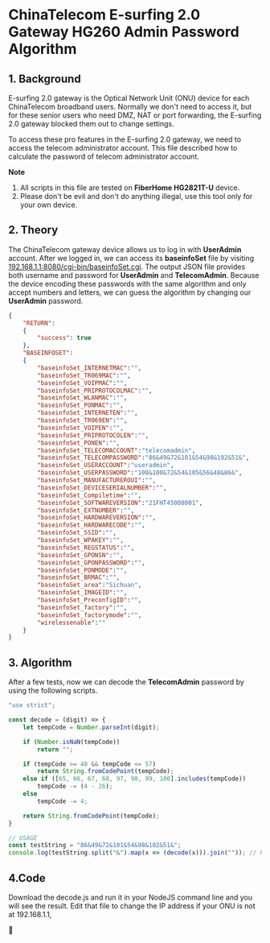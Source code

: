 # ChinaTelecom E-surfing 2.0 Gateway HG260 Admin Password Algorithm

## 1. Background

E-surfing 2.0 gateway is the Optical Network Unit (ONU) device for each ChinaTelecom broadband users. Normally we don't need to access it, but for these senior users who need DMZ, NAT or port forwarding, the E-surfing 2.0 gateway blocked them out to change settings.

To access these pro features in the E-surfing 2.0 gateway, we need to access the telecom administrator account. This file described how to calculate the password of telecom administrator account.

**Note**

1. All scripts in this file are tested on **FiberHome HG2821T-U** device.
2. Please don't be evil and don't do anything illegal, use this tool only for your own device.

## 2. Theory

The ChinaTelecom gateway device allows us to log in with **UserAdmin** account. After we logged in, we can access its **baseinfoSet** file by visiting [192.168.1.1:8080/cgi-bin/baseinfoSet.cgi](http://192.168.1.1:8080/cgi-bin/baseinfoSet.cgi). The output JSON file provides both username and password for **UserAdmin** and **TelecomAdmin**. Because the device encoding these passwords with the same algorithm and only accept numbers and letters, we can guess the algorithm by changing our **UserAdmin** password.

```JSON
{
    "RETURN":
    {
        "success": true
    },
    "BASEINFOSET":
    {
        "baseinfoSet_INTERNETMAC":"",
        "baseinfoSet_TR069MAC":"",
        "baseinfoSet_VOIPMAC":"",
        "baseinfoSet_PRIPROTOCOLMAC":"",
        "baseinfoSet_WLANMAC":"",
        "baseinfoSet_PONMAC":"",
        "baseinfoSet_INTERNETEN":"",
        "baseinfoSet_TR069EN":"",
        "baseinfoSet_VOIPEN":"", 
        "baseinfoSet_PRIPROTOCOLEN":"", 
        "baseinfoSet_PONEN":"",  
        "baseinfoSet_TELECOMACCOUNT":"telecomadmin",
        "baseinfoSet_TELECOMPASSWORD":"86&49&72&101&54&98&102&51&",
        "baseinfoSet_USERACCOUNT":"useradmin",
        "baseinfoSet_USERPASSWORD":"108&100&72&54&105&56&48&86&",
        "baseinfoSet_MANUFACTUREROUI":"",  
        "baseinfoSet_DEVICESERIALNUMBER":"",
        "baseinfoSet_Compiletime":"",
        "baseinfoSet_SOFTWAREVERSION":"21FHT45008001",
        "baseinfoSet_EXTNUMBER":"",
        "baseinfoSet_HARDWAREVERSION":"",
        "baseinfoSet_HARDWARECODE":"",
        "baseinfoSet_SSID":"",
        "baseinfoSet_WPAKEY":"",
        "baseinfoSet_REGSTATUS":"",
        "baseinfoSet_GPONSN":"",
        "baseinfoSet_GPONPASSWORD":"",
        "baseinfoSet_PONMODE":"",
        "baseinfoSet_BRMAC":"",
        "baseinfoSet_area":"Sichuan",
        "baseinfoSet_IMAGEID":"",
        "baseinfoSet_PreconfigID":"",
        "baseinfoSet_factory":"",
        "baseinfoSet_factorymode":"",
        "wirelessenable":""
    }
}
```

## 3. Algorithm

After a few tests, now we can decode the **TelecomAdmin** password by using the following scripts.

```Javascript
"use strict";

const decode = (digit) => {
    let tempCode = Number.parseInt(digit);

    if (Number.isNaN(tempCode))
        return "";

    if (tempCode >= 48 && tempCode <= 57)
        return String.fromCodePoint(tempCode);
    else if ([65, 66, 67, 68, 97, 98, 99, 100].includes(tempCode))
        tempCode -= (4 - 26);
    else
        tempCode -= 4;

    return String.fromCodePoint(tempCode);
}

// USAGE
const testString = "86&49&72&101&54&98&102&51&";
console.log(testString.split("&").map(x => (decode(x))).join("")); // R1Da6xb3
```

## 4.Code

Download the decode.js and run it in your NodeJS command line and you will see the result. Edit that file to change the IP address if your ONU is not at 192.168.1.1,

:vulcan_salute: